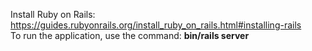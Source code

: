 Install Ruby on Rails: https://guides.rubyonrails.org/install_ruby_on_rails.html#installing-rails <br>
To run the application, use the command: **bin/rails server**
